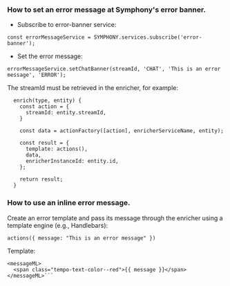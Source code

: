 ### How to set an error message at Symphony's error banner. 

- Subscribe to error-banner service:

```const errorMessageService = SYMPHONY.services.subscribe('error-banner');```

- Set the error message:

```errorMessageService.setChatBanner(streamId, 'CHAT', 'This is an error message', 'ERROR');```

The streamId must be retrieved in the enricher, for example:

```
  enrich(type, entity) {
    const action = {
      streamId: entity.streamId,
    }

    const data = actionFactory([action], enricherServiceName, entity);

    const result = {
      template: actions(),
      data,
      enricherInstanceId: entity.id,
    };

    return result;
  }
```

### How to use an inline error message.

Create an error template and pass its message through the enricher using a template engine (e.g., Handlebars):
  
```actions({ message: "This is an error message" })```

Template:

```
<messageML>
  <span class="tempo-text-color--red">{{ message }}</span>
</messageML>```

